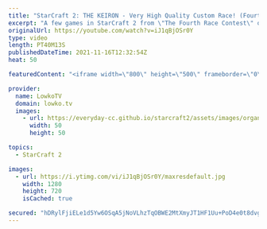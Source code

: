 ```yaml
---
title: "StarCraft 2: THE KEIRON - Very High Quality Custom Race! (Fourth Race Contest)"
excerpt: "A few games in StarCraft 2 from \"The Fourth Race Contest\" organised by Alex007. In this video I feature the Keiron, easily the highest quality custom made faction for StarCraft 2 that I've seen so far.  Alex's YouTube channel: https://www.youtube.com/c/Alex007SC2  Support my work on Patreon: http://www.patreon.com/lowkotv"
originalUrl: https://youtube.com/watch?v=iJ1qBjOSr0Y
type: video
length: PT40M13S
publishedDateTime: 2021-11-16T12:32:54Z
heat: 50

featuredContent: "<iframe width=\"800\" height=\"500\" frameborder=\"0\" src=\"https://www.youtube.com/embed/iJ1qBjOSr0Y\" allow=\"accelerometer; autoplay; encrypted-media; gyroscope; picture-in-picture\" allowfullscreen></iframe>"

provider:
  name: LowkoTV
  domain: lowko.tv
  images:
    - url: https://everyday-cc.github.io/starcraft2/assets/images/organizations/lowko.tv-50x50.jpg
      width: 50
      height: 50

topics:
  - StarCraft 2

images:
  - url: https://i.ytimg.com/vi/iJ1qBjOSr0Y/maxresdefault.jpg
    width: 1280
    height: 720
    isCached: true

secured: "hDRylFjiELe1d5Yw6OSqA5jNoVLhzTqOBWE2MtXmyJT1HF1Uu+PoD4e0t8dvgJEoaNNhWcmblfIM24vJArhd2fw/h69t1H5yfGCMxtfnjVw5M8vPdWbMVy/vQPCt4xoIN1YCwefXFXUwFeCIPg5h6b/uM1ZDIDm2zV7k5Vl9jomJnE10JxKXUhCo351vrecbtnIgkhs1FjJJWgFTBsGegPofCsL87ux5/VZWYCE4DEFgSQfDRLNQP5wa3ZYa39oS0zZETCYKwfrLeomtUuf8cXMVE9WtJC5tbJPZOLajU7gC3PrfdzvlHZNuUQpPe8j9BqeK/D5UVGQJU49B6FxKAmFkivAXBLLumAer7RsrKmDPbs7zahPwL5EFgyciiX6vaaAyKvAsgMa9kcn1g+s1X41h75BEZ0kPS1Bb5CMVoG09emhpr6wAtecq4RTs9ivO;KIQLCA10itop2JC15OS1pw=="
---
```


